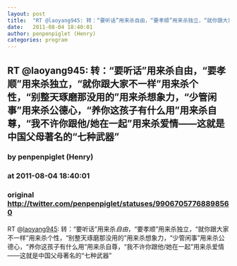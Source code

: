 ```yaml
---
layout: post
title:  "RT @laoyang945: 转：“要听话”用来杀自由，“要孝顺”用来杀独立，“就你跟大家不一样”用来杀个性，“别整天琢磨那没用的”用来杀想象力，“少管闲事”用来杀公德心，“养你这孩子有什么用”用来杀自尊，“我不许你跟他/她在一起”用来杀爱情——这就是中国父母著名的“七种武器”"
date:   2011-08-04 18:40:01
author: penpenpiglet (Henry)
categories: program
---
```


## RT @laoyang945: 转：“要听话”用来杀自由，“要孝顺”用来杀独立，“就你跟大家不一样”用来杀个性，“别整天琢磨那没用的”用来杀想象力，“少管闲事”用来杀公德心，“养你这孩子有什么用”用来杀自尊，“我不许你跟他/她在一起”用来杀爱情——这就是中国父母著名的“七种武器”
### by penpenpiglet (Henry)
### at 2011-08-04 18:40:01
### original <http://twitter.com/penpenpiglet/statuses/99067057768898560>

RT @<a rel="nofollow" href="http://twitter.com/laoyang945">laoyang945</a>: 转：“要听话”用来杀<em>自由</em>，“要孝顺”用来杀独立，“就你跟大家不一样”用来杀个性，“别整天琢磨那没用的”用来杀想象力，“少管闲事”用来杀公德心，“养你这孩子有什么用”用来杀自尊，“我不许你跟他/她在一起”用来杀爱情——这就是中国父母著名的“七种武器”